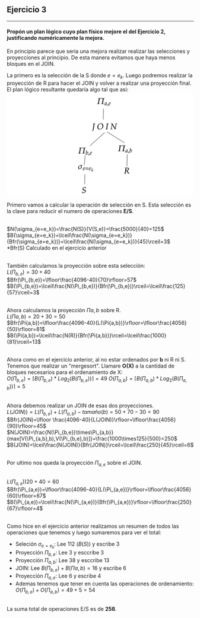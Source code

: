 ## Ejercicio 3
___
#### Propón un plan lógico cuyo plan físico mejore el del Ejercicio 2, justificando numéricamente la mejora.

En principio parece que seria una mejora realizar realizar las selecciones  y proyecciones  al principio. De esta manera evitamos que haya menos bloques en el JOIN. 

La primero es la selección de la S donde $e=e_k$. Luego podremos realizar la proyección  de R para hacer el JOIN y volver a realizar una proyección final. El plan lógico resultante quedaría algo tal que asi:
\
![](img/ejercicio3.png)

Primero vamos a calcular la operación de selección en S. Esta selección es la clave para reducir el numero de operaciones __E/S__.

\
$N(\sigma_{e=e_k})=\frac{N(S)}{V(S,e)}=\frac{5000}{40}=125$
\
$B(\sigma_{e=e_k})=\lceil\frac{N(\sigma_{e=e_k})}{Bfr(\sigma_{e=e_k})}=\lceil\frac{N(\sigma_{e=e_k})}{45}\rceil=3$
\
*Bfr(S) Calculado en el ejercicio anterior

\
También calculamos la proyección sobre esta selección:
\
$L(\Pi_{b,e})=30+40$
\
$Bfr(\Pi_{b,e})=\lfloor\frac{4096-40}{70}\rfloor=57$
\
$B(\Pi_{b,e})=\lceil\frac{N(\Pi_{b,e})}{Bfr(\Pi_{b,e})}\rceil=\lceil\frac{125}{57}\rceil=3$

\
Ahora calculamos la proyección $\Pi{a,b}$ sobre R. 
\
$L(\Pi{a,b})=20+30=50$
\
$Bfr(\Pi{a,b})=\lfloor\frac{4096-40}{L(\Pi{a,b})}\rfloor=\lfloor\frac{4056}{50}\rfloor=81$
\
$B(\Pi{a,b})=\lceil\frac{N(R)}{Bfr(\Pi{a,b})}\rceil=\lceil\frac{1000}{81}\rceil=13$

\
Ahora como en el ejercicio anterior, al no estar ordenados por __b__ ni R ni S. Tenemos que realizar un "mergesort". Llamare __O(X)__ a la cantidad de bloques necesarios para el ordenamiento de X:
\
$O(\Pi_{b,e})=\lceil B(\Pi_{b,e})*Log_2(B(\Pi_{b,e}))\rceil=49$
$O(\Pi_{a,b})=\lceil B(\Pi_{a,b})*Log_2(B(\Pi_{a,b}))\rceil=5$

\
Ahora debemos realizar un JOIN de esas dos proyecciones. 
\
$L(JOIN))=L(\Pi_{b,e})+L(\Pi_{a,b})-tamaño(b)=50+70-30=90$
\
$Bfr(JOIN)=\lfloor \frac{4096-40}{L(JOIN)}\rfloor=\lfloor\frac{4056}{90}\rfloor=45$
\
$N(JOIN)=\frac{N(\Pi_{b,e})\times\Pi_{a,b}}{max[V(\Pi_{a,b},b),V(\Pi_{b,e},b)]}=\frac{1000\times125}{500}=250$
\
$B(JOIN)=\lceil\frac{N(JOIN)}{Bfr(JOIN)}\rceil=\lceil\frac{250}{45}\rceil=6$

\
Por ultimo nos queda la proyección $\Pi_{a,e}$ sobre el JOIN. 

\
$L(\Pi_{a,e}))20+40=60$
\
$Bfr(\Pi_{a,e})=\lfloor\frac{4096-40}{L(\Pi_{a,e})}\rfloor=\lfloor\frac{4056}{60}\rfloor=67$
\
$B(\Pi_{a,e})=\lceil\frac{N(\Pi_{a,e})}{Bfr(\Pi_{a,e})}\rfloor=\lfloor\frac{250}{67}\rfloor=4$

\
Como hice en el ejercicio anterior realizamos un resumen de todos las operaciones que tenemos y luego sumaremos para ver el total:
- Seleción $\sigma_{e=e_k}$: Lee 112 ($B(S)$) y escribe 3
- Proyección $\Pi_{b,e}$: Lee 3 y esccribe 3
- Proyección $\Pi_{a,b}$: Lee 38 y esccribe 13
- JOIN: Lee $B(\Pi_{b,e})+B(\Pi{a,b})=16$ y escribe 6
- Proyección $\Pi_{a,e}$: Lee 6 y escribe 4
- Ademas tenemos que tener en cuenta las operaciones de ordenamiento: $O(\Pi_{b,e})+O(\Pi_{a,b})=49+5=54$

\
La suma total de operaciones E/S es de __258__.

